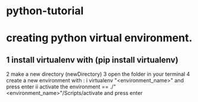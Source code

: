 # python-tutorial

# creating python virtual environment.
## 1 install virtualenv with (pip install virtualenv)
2 make a new directory (newDirectory)
3 open the folder in your terminal
4 create a new environment with :
i virtualenv "<environment_name>" and press enter
ii activate the environment == ./"<environment_name>"/Scripts/activate and press enter
